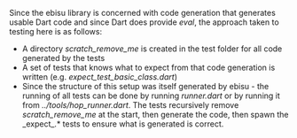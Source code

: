 Since the ebisu library is concerned with code generation that generates usable Dart code and since Dart does provide _eval_, the approach taken to testing here is as follows:

- A directory _scratch\_remove\_me_ is created in the test folder for all code generated by the tests
- A set of tests that knows what to expect from that code generation is written (e.g. _expect\_test\_basic\_class.dart_)
- Since the structure of this setup was itself generated by ebisu - the running of all tests can be done by running _runner.dart_ or by running it from _../tools/hop\_runner.dart_. The tests recursively remove _scratch\_remove\_me_ at the start, then generate the code, then spawn the _expect\_.* tests to ensure what is generated is correct.
